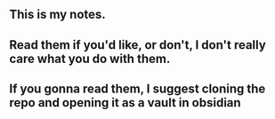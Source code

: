## This is my notes.

## Read them if you'd like, or don't, I don't really care what you do with them.

## If you gonna read them, I suggest cloning the repo and opening it as a vault in obsidian 











